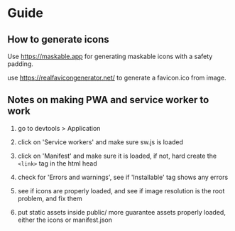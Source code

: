# Guide

## How to generate icons

Use <https://maskable.app> for generating maskable icons with a safety padding.

use <https://realfavicongenerator.net/> to generate a favicon.ico from image.

## Notes on making PWA and service worker to work

1. go to devtools > Application

2. click on 'Service workers' and make sure sw.js is loaded

3. click on 'Manifest' and make sure it is loaded, if not, hard create the `<link>` tag in the html head

4. check for 'Errors and warnings', see if 'Installable' tag shows any errors

5. see if icons are properly loaded, and see if image resolution is the root problem, and fix them

6. put static assets inside public/ more guarantee assets properly loaded, either the icons or manifest.json
